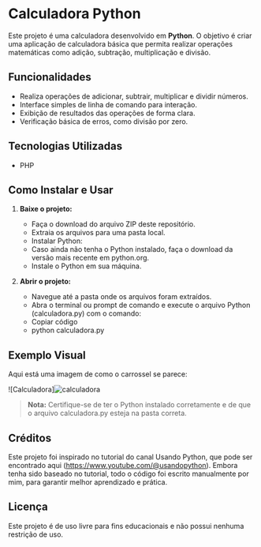 
# Calculadora Python

Este projeto é uma calculadora desenvolvido em **Python**. O objetivo é criar uma aplicação de calculadora básica que permita realizar operações matemáticas como adição, subtração, multiplicação e divisão.

## Funcionalidades

- Realiza operações de adicionar, subtrair, multiplicar e dividir números.
- Interface simples de linha de comando para interação.
- Exibição de resultados das operações de forma clara.
- Verificação básica de erros, como divisão por zero.

## Tecnologias Utilizadas

- PHP

## Como Instalar e Usar

1. **Baixe o projeto:**

    - Faça o download do arquivo ZIP deste repositório.
    - Extraia os arquivos para uma pasta local.
    - Instalar Python:
    - Caso ainda não tenha o Python instalado, faça o download da versão mais recente em python.org.
    - Instale o Python em sua máquina.

2. **Abrir o projeto:**

    - Navegue até a pasta onde os arquivos foram extraídos.
    - Abra o terminal ou prompt de comando e execute o arquivo Python (calculadora.py) com o comando:
    - Copiar código
    - python calculadora.py

## Exemplo Visual

Aqui está uma imagem de como o carrossel se parece:

![Calculadora]![calculadora](https://github.com/user-attachments/assets/befeb15e-f8db-4a1b-8afa-fa3cff3e6903)

> **Nota:** Certifique-se de ter o Python instalado corretamente e de que o arquivo calculadora.py esteja na pasta correta.

## Créditos
Este projeto foi inspirado no tutorial do canal Usando Python, que pode ser encontrado aqui (https://www.youtube.com/@usandopython). Embora tenha sido baseado no tutorial, todo o código foi escrito manualmente por mim, para garantir melhor aprendizado e prática.

## Licença

Este projeto é de uso livre para fins educacionais e não possui nenhuma restrição de uso.
